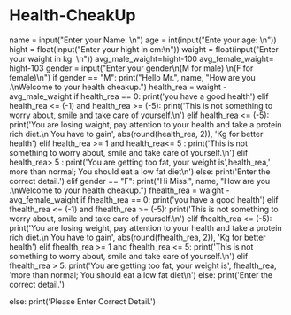 # Health-CheakUp
name = input("Enter your Name: \n")
age = int(input("Ente your age: \n"))
hight = float(input("Enter your hight in cm:\n"))
waight = float(input("Enter your waight in kg: \n"))
avg_male_waight=hight-100
avg_female_waight= hight-103
gender = input("Enter your gender\n(M for male) \n(F for female)\n")
if gender == "M":
    print("Hello Mr.", name, "How are you .\nWelcome to your health cheakup.")
    health_rea = waight - avg_male_waight
    if health_rea == 0:
        print('you have a good health')
    elif health_rea <= (-1) and health_rea >= (-5):
        print('This is not something to worry about, smile and take care of yourself.\n')
    elif health_rea <= (-5):
        print('You are losing waight, pay attention to your health and take a protein rich diet.\n  You have to gain',
              abs(round(health_rea, 2)), 'Kg for better health')
    elif health_rea >= 1 and health_rea<= 5 :
        print('This is not something to worry about, smile and take care of yourself.\n')
    elif health_rea> 5 :
        print('You are getting too fat, your weight is',health_rea,' more than normal; You should eat a low fat diet\n')
    else:
        print('Enter the correct detail.')
elif gender == "F":
    print("Hi Miss.", name, "How are you .\nWelcome to your health cheakup.")
    fhealth_rea = waight - avg_female_waight
    if fhealth_rea == 0:
        print('you have a good health')
    elif fhealth_rea <= (-1) and fhealth_rea >= (-5):
        print('This is not something to worry about, smile and take care of yourself.\n')
    elif fhealth_rea <= (-5):
        print('You are losing weight, pay attention to your health and take a protein rich diet.\n  You have to gain',
              abs(round(fhealth_rea, 2)), 'Kg for better health')
    elif fhealth_rea >= 1 and fhealth_rea <= 5:
        print('This is not something to worry about, smile and take care of yourself.\n')
    elif fhealth_rea > 5:
        print('You are getting too fat, your weight is', fhealth_rea, 'more than normal; You should eat a low fat diet\n')
    else:
        print('Enter the correct detail.')

else:
    print('Please Enter Correct Detail.')
